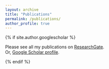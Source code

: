 ```yaml
---
layout: archive
title: "Publications"
permalink: /publications/
author_profile: true
---
```


{% if site.author.googlescholar %}
  <div class="wordwrap">Please see all my publications on <a href="https://www.researchgate.net/profile/Chen-Enshan/research">ResearchGate</a>.</div>
  <div class="wordwrap">Or, <a href="{{site.author.googlescholar}}">Google Scholar profile</a>.</div>
  
{% endif %}




<!--
Some of recent research outcomes:

[Design Principles for Demand-Responsive Railway Station Areas](http://c1309928130.pythonanywhere.com/?dimension=All)

[Evaluation Framework of User Satisfaction for Urban Design of Railway Station Areas](https://www.linkedin.com/feed/update/urn:li:activity:7211705665910640643/)


{% include base_path %}

{% for post in site.publications reversed %}
  {% include archive-single.html %}
{% endfor %}
-->
